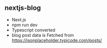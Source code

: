 ## nextjs-blog

- Next.js
- npm run dev
- Typescript converted
- blog post data is Fetched from https://jsonplaceholder.typicode.com/posts/
